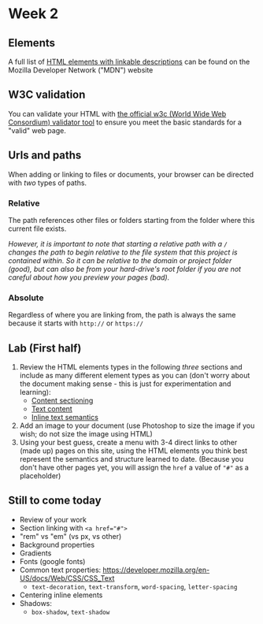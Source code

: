# Week 2

## Elements

A full list of [HTML elements with linkable descriptions](https://developer.mozilla.org/en-US/docs/Web/HTML/Element) can be found on the Mozilla Developer Network ("MDN") website

## W3C validation

You can validate your HTML with [the official w3c (World Wide Web Consordium) validator tool](https://validator.w3.org/nu/) to ensure you meet the basic standards for a "valid" web page.

## Urls and paths

When adding or linking to files or documents, your browser can be directed with *two* types of paths.

### Relative
The path references other files or folders starting from the folder where this current file exists. 

*However, it is important to note that starting a relative path with a `/` changes the path to begin relative to the file system that this project is contained within. So it can be relative to the domain or project folder (good), but can also be from your hard-drive's root folder if you are not careful about how you preview your pages (bad).*

### Absolute
Regardless of where you are linking from, the path is always the same because it starts with `http://` or `https://`


## Lab (First half)

1. Review the HTML elements types in the following *three* sections and include as many different element types as you can (don't worry about the document making sense - this is just for experimentation and learning):
    - [Content sectioning](https://developer.mozilla.org/en-US/docs/Web/HTML/Element#Content_sectioning)
    - [Text content](https://developer.mozilla.org/en-US/docs/Web/HTML/Element#Text_content)
    - [Inline text semantics](https://developer.mozilla.org/en-US/docs/Web/HTML/Element#Inline_text_semantics)
2. Add an image to your document (use Photoshop to size the image if you wish; do not size the image using HTML)
3. Using your best guess, create a menu with 3-4 direct links to other (made up) pages on this site, using the HTML elements you think best represent the semantics and structure learned to date. (Because you don't have other pages yet, you will assign the `href` a value of `"#"` as a placeholder)

## Still to come today
- Review of your work
- Section linking with `<a href="#">`
- "rem" vs "em" (vs px, vs other)
- Background properties
- Gradients
- Fonts (google fonts)
- Common text properties: https://developer.mozilla.org/en-US/docs/Web/CSS/CSS_Text
    - `text-decoration`, `text-transform`, `word-spacing`, `letter-spacing`
- Centering inline elements
- Shadows:
    - `box-shadow`, `text-shadow`